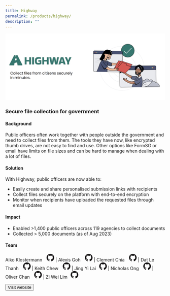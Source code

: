 ```yaml
---
title: Highway
permalink: /products/highway/
description: ""
---
```


![](/images/highway.png)
### Secure file collection for government

#### Background 

Public officers often work together with people outside the government and need to collect files from them. The tools they have now, like encrypted thumb drives, are not easy to find and use. Other options like FormSG or email have limits on file sizes and can be hard to manage when dealing with a lot of files.

#### Solution
With Highway, public officers are now able to:
* Easily create and share personalised submission links with recipients
* Collect files securely on the platform with end-to-end encryption
* Monitor when recipients have uploaded the requested files through email updates

#### Impact

* Enabled &gt;1,400 public officers across 119 agencies to collect documents 
* Collected &gt; 5,000 documents (as of Aug 2023)

#### Team

Aiko Klostermann <a href="https://github.com/AikoPath" style="display: inline-block; width: 24px; height: 24px; margin-bottom: -5px; margin-left: 10px;">
    <img border="0" alt="Github account" src="/images/Github-Mark-32px.png">
</a> | Alexis Goh <a href="https://github.com/gweiying" style="display: inline-block; width: 24px; height: 24px; margin-bottom: -5px; margin-left: 10px;">
    <img border="0" alt="Github account" src="/images/Github-Mark-32px.png">
</a> | Clement Chia <a href="https://github.com/clementcht" style="display: inline-block; width: 24px; height: 24px; margin-bottom: -5px; margin-left: 10px;">
    <img border="0" alt="Github account" src="/images/Github-Mark-32px.png">
</a> |  Dat Le Thanh <a href="https://github.com/thanhdatle" style="display: inline-block; width: 24px; height: 24px; margin-bottom: -5px; margin-left: 10px;">
    <img border="0" alt="Github account" src="/images/Github-Mark-32px.png">
</a> | Keith Chew <a href="https://github.com/disKeith" style="display: inline-block; width: 24px; height: 24px; margin-bottom: -5px; margin-left: 10px;">
    <img border="0" alt="Github account" src="/images/Github-Mark-32px.png">
</a> | Jing Yi Lai<a href="https://github.com/laijingyiogp" style="display: inline-block; width: 24px; height: 24px; margin-bottom: -5px; margin-left: 10px;">
    <img border="0" alt="Github account" src="/images/Github-Mark-32px.png">
</a> | Nicholas Ong <a href="https://github.com/oversparkling" style="display: inline-block; width: 24px; height: 24px; margin-bottom: -5px; margin-left: 10px;">
    <img border="0" alt="Github account" src="/images/Github-Mark-32px.png">
</a> | Oliver Chan <a href="https://github.com/oliverchanyw" style="display: inline-block; width: 24px; height: 24px; margin-bottom: -5px; margin-left: 10px;">
    <img border="0" alt="Github account" src="/images/Github-Mark-32px.png">
</a> | Zi Wei Lim<a href="https://github.com/halfwhole" style="display: inline-block; width: 24px; height: 24px; margin-bottom: -5px; margin-left: 10px;">
    <img border="0" alt="Github account" src="/images/Github-Mark-32px.png">
</a> 


<a href="https://highway.gov.sg/" target="_blank">
    <button class="bp-button is-secondary is-medium has-text-white is-uppercase search-button">
        Visit website
    </button>
</a>
